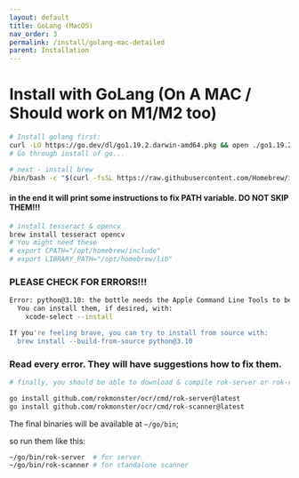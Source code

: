 ```yaml
---
layout: default
title: GoLang (MacOS)
nav_order: 3
permalink: /install/golang-mac-detailed
parent: Installation
---
```


# Install with GoLang (On A MAC / Should work on M1/M2 too)

```bash
# Install golang first:
curl -LO https://go.dev/dl/go1.19.2.darwin-amd64.pkg && open ./go1.19.2.darwin-amd64.pkg
# Go through install of go...

# next - install brew
/bin/bash -c "$(curl -fsSL https://raw.githubusercontent.com/Homebrew/install/HEAD/install.sh)"
```

#### in the end it will print some instructions to fix PATH variable. DO NOT SKIP THEM!!!

```bash
# install tesseract & opencv
brew install tesseract opencv
# You might need these
# export CPATH="/opt/homebrew/include"
# export LIBRARY_PATH="/opt/homebrew/lib"
```

### PLEASE CHECK FOR ERRORS!!!

```bash
Error: python@3.10: the bottle needs the Apple Command Line Tools to be installed.
  You can install them, if desired, with:
    xcode-select --install

If you're feeling brave, you can try to install from source with:
  brew install --build-from-source python@3.10
```

### Read every error. They will have suggestions how to fix them.

```bash
# finally, you should be able to download & compile rok-server or rok-remote'

go install github.com/rokmonster/ocr/cmd/rok-server@latest
go install github.com/rokmonster/ocr/cmd/rok-scanner@latest

```

The final binaries will be available at `~/go/bin`;

so run them like this:

```bash
~/go/bin/rok-server  # for server
~/go/bin/rok-scanner # for standalone scanner
```